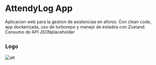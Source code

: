 # AttendyLog App
Aplicacion web para la gestion de asistencias en aforos.  Con clean code, app dockerizada, uso de turborepo y manejo de estados con Zustand. Consumo de API JSONplaceholder

## `Logo`

![alt](https://github.com/VictorArdila/AttendyLog-App/assets/89551043/26b646c0-670c-4a55-9769-6694030e0315)
